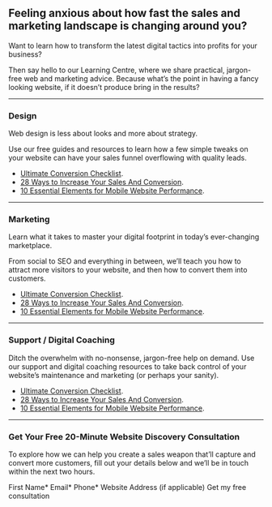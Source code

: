 ## Feeling anxious about how fast the sales and marketing landscape is changing around you?

Want to learn how to transform the latest digital tactics into profits for your business?

Then say hello to our Learning Centre, where we share practical, jargon-free web and marketing advice. Because what’s the point in having a fancy looking website, if it doesn’t produce bring in the results?

* * *

### Design

Web design is less about looks and more about strategy.

Use our free guides and resources to learn how a few simple tweaks on your website can have your sales funnel overflowing with quality leads.

*   [Ultimate Conversion Checklist](#).
*   [28 Ways to Increase Your Sales And Conversion](#).
*   [10 Essential Elements for Mobile Website Performance](#).

* * *

### Marketing

Learn what it takes to master your digital footprint in today’s ever-changing marketplace.

From social to SEO and everything in between, we’ll teach you how to attract more visitors to your website, and then how to convert them into customers.

*   [Ultimate Conversion Checklist](#).
*   [28 Ways to Increase Your Sales And Conversion](#).
*   [10 Essential Elements for Mobile Website Performance](#).

* * *

### Support / Digital Coaching

Ditch the overwhelm with no-nonsense, jargon-free help on demand. Use our support and digital coaching resources to take back control of your website’s maintenance and marketing (or perhaps your sanity).

*   [Ultimate Conversion Checklist](#).
*   [28 Ways to Increase Your Sales And Conversion](#).
*   [10 Essential Elements for Mobile Website Performance](#).

* * *

### Get Your Free 20-Minute Website Discovery Consultation

To explore how we can help you create a sales weapon that’ll capture and convert more customers, fill out your details below and we’ll be in touch within the next two hours.

First Name*
Email*
Phone*
Website Address (if applicable)
Get my free consultation
